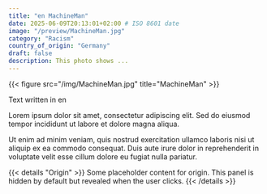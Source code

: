 ```yaml
---
title: "en MachineMan"
date: 2025-06-09T20:13:01+02:00 # ISO 8601 date
image: "/preview/MachineMan.jpg"
category: "Racism"
country_of_origin: "Germany"
draft: false
description: This photo shows ...
---
```


{{< figure src="/img/MachineMan.jpg" title="MachineMan" >}}

Text written in en

Lorem ipsum dolor sit amet, consectetur adipiscing elit. Sed do eiusmod tempor incididunt ut labore et dolore magna aliqua.

Ut enim ad minim veniam, quis nostrud exercitation ullamco laboris nisi ut aliquip ex ea commodo consequat. Duis aute irure dolor in reprehenderit in voluptate velit esse cillum dolore eu fugiat nulla pariatur.


{{< details "Origin" >}}
Some placeholder content for origin. This panel is hidden by default but revealed when the user clicks.
{{< /details >}}

